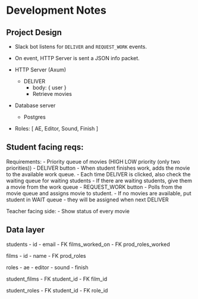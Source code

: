 # Development Notes

## Project Design

- Slack bot listens for `DELIVER` and `REQUEST_WORK` events.
- On event, HTTP Server is sent a JSON info packet.

- HTTP Server (Axum) 
    - DELIVER
        - body: { user }
        - Retrieve movies
- Database server
    - Postgres

- Roles: [ AE, Editor, Sound, Finish ]

## Student facing reqs:

Requirements:
    - Priority queue of movies (HIGH LOW priority (only two priorities))
    - DELIVER button
        - When student finishes work, adds the movie to the available work queue.
        - Each time DELIVER is clicked, also check the waiting queue for waiting students
        - If there are waiting students, give them a movie from the work queue
    - REQUEST_WORK button
        - Polls from the movie queue and assigns movie to student.
        - If no movies are available, put student in WAIT queue - they will be assigned when next DELIVER 


Teacher facing side:
    - Show status of every movie

## Data layer

students
    - id
    - email
    - FK films_worked_on
    - FK prod_roles_worked

films
    - id
    - name
    - FK prod_roles

roles
    - ae
    - editor
    - sound
    - finish

student_films
    - FK student_id
    - FK film_id

student_roles
    - FK student_id
    - FK role_id
